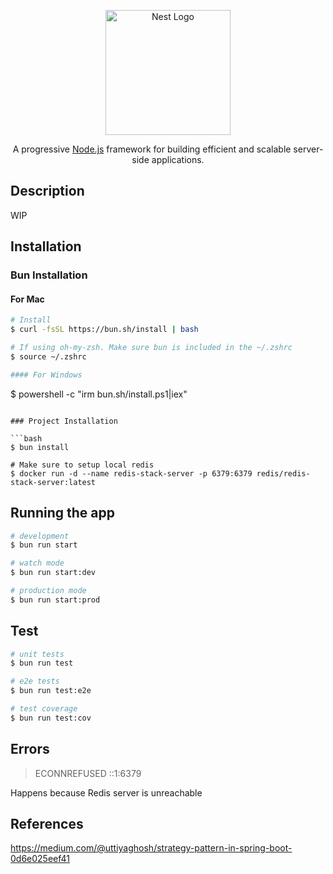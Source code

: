 <p align="center">
  <a href="http://nestjs.com/" target="blank"><img src="https://nestjs.com/img/logo-small.svg" width="200" alt="Nest Logo" /></a>
</p>

  <p align="center">A progressive <a href="http://nodejs.org" target="_blank">Node.js</a> framework for building efficient and scalable server-side applications.</p>
    <p align="center">

## Description

WIP

## Installation

### Bun Installation

#### For Mac

```bash
# Install
$ curl -fsSL https://bun.sh/install | bash

# If using oh-my-zsh. Make sure bun is included in the ~/.zshrc
$ source ~/.zshrc

#### For Windows

```

$ powershell -c "irm bun.sh/install.ps1|iex"

````

### Project Installation

```bash
$ bun install

# Make sure to setup local redis
$ docker run -d --name redis-stack-server -p 6379:6379 redis/redis-stack-server:latest
````

## Running the app

```bash
# development
$ bun run start

# watch mode
$ bun run start:dev

# production mode
$ bun run start:prod
```

## Test

```bash
# unit tests
$ bun run test

# e2e tests
$ bun run test:e2e

# test coverage
$ bun run test:cov
```

## Errors

> ECONNREFUSED ::1:6379

Happens because Redis server is unreachable

## References

https://medium.com/@uttiyaghosh/strategy-pattern-in-spring-boot-0d6e025eef41
